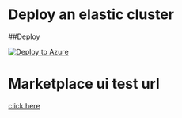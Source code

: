 # Deploy an elastic cluster


##Deploy

<a href="https://portal.azure.com/#create/Microsoft.Template/uri/https%3A%2F%2Fraw.githubusercontent.com%2FMpdreamz%2FARM-Templates%2Fmaster%2Felastic%2FmainTemplate.json" target="_blank">
   <img alt="Deploy to Azure" src="http://azuredeploy.net/deploybutton.png"/>
</a>


# Marketplace ui test url

[click here](https://portal.azure.com/#blade/Microsoft_Azure_Compute/CreateMultiVmWizardBlade/internal_bladeCallId/anything/internal_bladeCallerParams/{"initialData":{},"providerConfig":{"createUiDefinition":"https%3A%2F%2Fraw.githubusercontent.com%2FMpdreamz%2FARM-Templates%2Fmaster%2Felastic%2FcreateUiDefinition.json"}})


